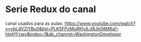 # Serie Redux do canal

canal usados para as aulas: https://www.youtube.com/watch?v=vbLdVZiYBu0&list=PLK5FPzMuRKlyILd8Jh08M6a1-htpHYzwv&index=1&ab_channel=WashingtonDeveloper